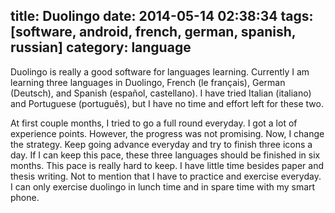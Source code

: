 title: Duolingo
date: 2014-05-14 02:38:34
tags: [software, android, french, german, spanish, russian]
category: language
---

Duolingo is really a good software for languages learning.
Currently I am learning three languages in Duolingo, French (le français), German (Deutsch), and Spanish (español, castellano).
I have tried Italian (italiano) and Portuguese (português), but I have no time and effort left for these two.

<!--more-->

At first couple months, I tried to go a full round everyday. I got a lot of experience points. However, the progress was not promising. Now, I change the strategy. Keep going advance everyday and try to finish three icons a day. If I can keep this pace, these three languages should be finished in six months. This pace is really hard to keep. I have little time besides paper and thesis writing. Not to mention that I have to practice and exercise everyday. I can only exercise duolingo in lunch time and in spare time with my smart phone.

